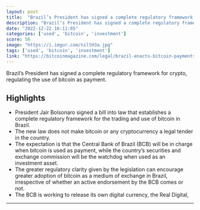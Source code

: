 ```yaml
---
layout: post
title:  "Brazil’s President has signed a complete regulatory framework for crypto, regulating the use of bitcoin as payment."
description: "Brazil’s President has signed a complete regulatory framework for crypto, regulating the use of bitcoin as payment."
date: "2022-12-22 16:11:05"
categories: ['used', 'bitcoin', 'investment']
score: 56
image: "https://i.imgur.com/niltH3a.jpg"
tags: ['used', 'bitcoin', 'investment']
link: "https://bitcoinmagazine.com/legal/brazil-enacts-bitcoin-payments-bill"
---
```


Brazil’s President has signed a complete regulatory framework for crypto, regulating the use of bitcoin as payment.

## Highlights

- President Jair Bolsonaro signed a bill into law that establishes a complete regulatory framework for the trading and use of bitcoin in Brazil.
- The new law does not make bitcoin or any cryptocurrency a legal tender in the country.
- The expectation is that the Central Bank of Brazil (BCB) will be in charge when bitcoin is used as payment, while the country’s securities and exchange commission will be the watchdog when used as an investment asset.
- The greater regulatory clarity given by the legislation can encourage greater adoption of bitcoin as a medium of exchange in Brazil, irrespective of whether an active endorsement by the BCB comes or not.
- The BCB is working to release its own digital currency, the Real Digital,

---
